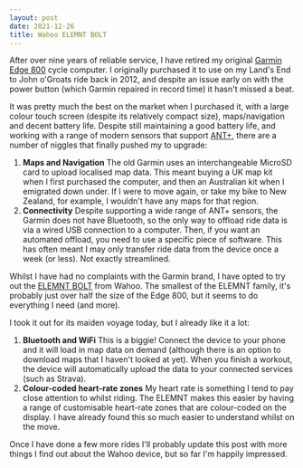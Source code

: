 ```yaml
---
layout: post
date: 2021-12-26
title: Wahoo ELEMNT BOLT
---
```


After over nine years of reliable service, I have retired my original [Garmin Edge 800](https://www.garmin.com/en-AU/p/69043) cycle computer.  I originally purchased it to use on my Land's End to John o'Groats ride back in 2012, and despite an issue early on with the power button (which Garmin repaired in record time) it hasn't missed a beat.

It was pretty much the best on the market when I purchased it, with a large colour touch screen (despite its relatively compact size), maps/navigation and decent battery life.  Despite still maintaining a good battery life, and working with a range of modern sensors that support [ANT+](https://www.thisisant.com/consumer/ant-101/what-is-ant/), there are a number of niggles that finally pushed my to upgrade:

1. **Maps and Navigation** The old Garmin uses an interchangeable MicroSD card to upload localised map data. This meant buying a UK map kit when I first purchased the computer, and then an Australian kit when I emigrated down under.  If I were to move again, or take my bike to New Zealand, for example, I wouldn't have any maps for that region.
2. **Connectivity** Despite supporting a wide range of ANT+ sensors, the Garmin does not have Bluetooth, so the only way to offload ride data is via a wired USB connection to a computer.  Then, if you want an automated offload, you need to use a specific piece of software.  This has often meant I may only transfer ride data from the device once a week (or less). Not exactly streamlined.

Whilst I have had no complaints with the Garmin brand, I have opted to try out the [ELEMNT BOLT](https://au.wahoofitness.com/devices/bike-computers/elemnt-bolt-buy) from Wahoo.  The smallest of the ELEMNT family, it's probably just over half the size of the Edge 800, but it seems to do everything I need (and more).

I took it out for its maiden voyage today, but I already like it a lot:

1. **Bluetooth and WiFi** This is a biggie! Connect the device to your phone and it will load in map data on demand (although there is an option to download maps that I haven't looked at yet).  When you finish a workout, the device will automatically upload the data to your connected services (such as Strava).
2. **Colour-coded heart-rate zones** My heart rate is something I tend to pay close attention to whilst riding.  The ELEMNT makes this easier by having a range of customisable heart-rate zones that are colour-coded on the display.  I have already found this so much easier to understand whilst on the move.

Once I have done a few more rides I'll probably update this post with more things I find out about the Wahoo device, but so far I'm happily impressed.
